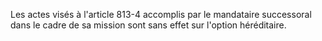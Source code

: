   
Les actes visés à l'article 813-4 accomplis par le mandataire successoral dans le cadre de sa mission sont sans effet sur l'option héréditaire.  

  
